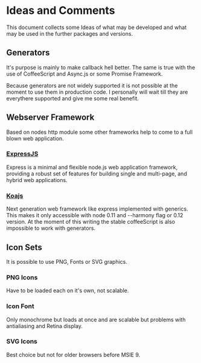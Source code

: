 Ideas and Comments
=================================================

This document collects some Ideas of what may be developed and what may be used
in the further packages and versions.


Generators
-------------------------------------------------

It's purpose is mainly to make callback hell better. The same is true with the
use of CoffeeScript and Async.js or some Promise Framework.

Because generators are not widely supported it is not possible at the moment
to use them in production code.
I personally will wait till they are everythere supported and give me some
real benefit.


Webserver Framework
-------------------------------------------------

Based on nodes http module some other frameworks help to come to a full blown
web application.

### [ExpressJS](http://expressjs.com/)

Express is a minimal and flexible node.js web application framework, providing
a robust set of features for building single and multi-page, and hybrid web
applications.

### [Koajs](http://koajs.com/)

Next generation web framework like express implemented with generics. This
makes it only accessible with node 0.11 and --harmony flag or 0.12 version.
At the moment of this writing the stable coffeeScript is also impossible to work
with generators.


Icon Sets
-------------------------------------------------

It is possible to use PNG, Fonts or SVG graphics.

### PNG Icons

Have to be loaded each on it's own, not scalable.

### Icon Font

Only monochrome but loads at once and are scalable but problems with antialiasing
and Retina display.

### SVG Icons

Best choice but not for older browsers before MSIE 9.
